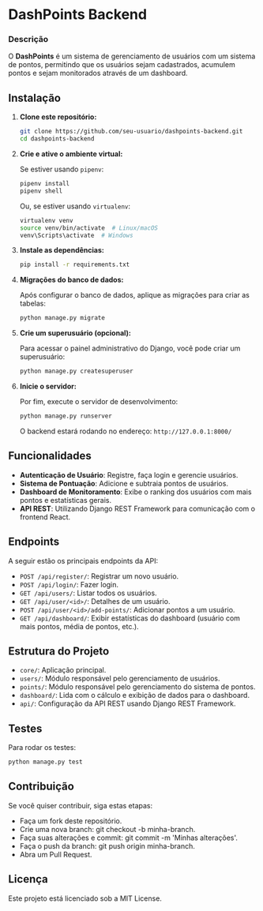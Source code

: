 # DashPoints Backend

### Descrição
O **DashPoints** é um sistema de gerenciamento de usuários com um sistema de pontos, permitindo que os usuários sejam cadastrados, acumulem pontos e sejam monitorados através de um dashboard.

## Instalação

1. **Clone este repositório:**

    ```bash
    git clone https://github.com/seu-usuario/dashpoints-backend.git
    cd dashpoints-backend
    ```

2. **Crie e ative o ambiente virtual:**

    Se estiver usando `pipenv`:

    ```bash
    pipenv install
    pipenv shell
    ```

    Ou, se estiver usando `virtualenv`:

    ```bash
    virtualenv venv
    source venv/bin/activate  # Linux/macOS
    venv\Scripts\activate  # Windows
    ```

3. **Instale as dependências:**

    ```bash
    pip install -r requirements.txt
    ```


5. **Migrações do banco de dados:**

    Após configurar o banco de dados, aplique as migrações para criar as tabelas:

    ```bash
    python manage.py migrate
    ```

6. **Crie um superusuário (opcional):**

    Para acessar o painel administrativo do Django, você pode criar um superusuário:

    ```bash
    python manage.py createsuperuser
    ```

7. **Inicie o servidor:**

    Por fim, execute o servidor de desenvolvimento:

    ```bash
    python manage.py runserver
    ```

    O backend estará rodando no endereço: `http://127.0.0.1:8000/`

## Funcionalidades

- **Autenticação de Usuário**: Registre, faça login e gerencie usuários.
- **Sistema de Pontuação**: Adicione e subtraia pontos de usuários.
- **Dashboard de Monitoramento**: Exibe o ranking dos usuários com mais pontos e estatísticas gerais.
- **API REST**: Utilizando Django REST Framework para comunicação com o frontend React.

## Endpoints

A seguir estão os principais endpoints da API:

- `POST /api/register/`: Registrar um novo usuário.
- `POST /api/login/`: Fazer login.
- `GET /api/users/`: Listar todos os usuários.
- `GET /api/user/<id>/`: Detalhes de um usuário.
- `POST /api/user/<id>/add-points/`: Adicionar pontos a um usuário.
- `GET /api/dashboard/`: Exibir estatísticas do dashboard (usuário com mais pontos, média de pontos, etc.).

## Estrutura do Projeto

- `core/`: Aplicação principal.
- `users/`: Módulo responsável pelo gerenciamento de usuários.
- `points/`: Módulo responsável pelo gerenciamento do sistema de pontos.
- `dashboard/`: Lida com o cálculo e exibição de dados para o dashboard.
- `api/`: Configuração da API REST usando Django REST Framework.

## Testes

Para rodar os testes:

```bash
python manage.py test
```

## Contribuição
Se você quiser contribuir, siga estas etapas:

- Faça um fork deste repositório.
- Crie uma nova branch: git checkout -b minha-branch.
- Faça suas alterações e commit: git commit -m 'Minhas alterações'.
- Faça o push da branch: git push origin minha-branch.
- Abra um Pull Request.

## Licença
Este projeto está licenciado sob a MIT License.